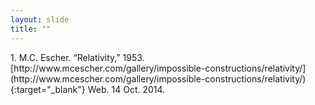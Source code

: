 ```yaml
---
layout: slide
title: ""
---
```


<section data-background-image="assets/images/Slide13.png" data-background-size="90%" data-background-position="center"></section>

<section markdown="1">  
1. M.C. Escher. “Relativity,” 1953. [http://www.mcescher.com/gallery/impossible-constructions/relativity/](http://www.mcescher.com/gallery/impossible-constructions/relativity/){:target="_blank"} Web. 14 Oct. 2014.
</section>
